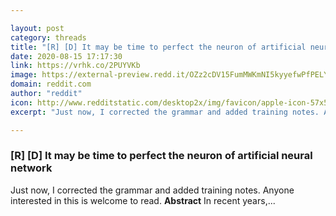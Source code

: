 ```yaml
---

layout: post
category: threads
title: "[R] [D] It may be time to perfect the neuron of artificial neural network"
date: 2020-08-15 17:17:30
link: https://vrhk.co/2PUYVKb
image: https://external-preview.redd.it/OZz2cDV15FumMWKmNI5kyyefwPfPELY1msJ0Nr-HqeY.jpg?width=250&height=130.890052356&auto=webp&crop=250:130.890052356,smart&s=591a2bb944f01bbce75fa8218d13ceb2d2844b99
domain: reddit.com
author: "reddit"
icon: http://www.redditstatic.com/desktop2x/img/favicon/apple-icon-57x57.png
excerpt: "Just now, I corrected the grammar and added training notes. Anyone interested in this is welcome to read. **Abstract** In recent years,..."

---
```


### [R] [D] It may be time to perfect the neuron of artificial neural network

Just now, I corrected the grammar and added training notes. Anyone interested in this is welcome to read. **Abstract** In recent years,...